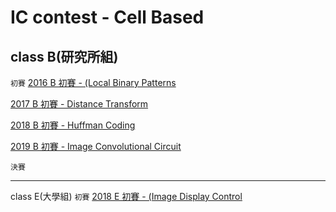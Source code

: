 # IC contest - Cell Based

## class B(研究所組)

`初賽`
[2016 B 初賽 - (Local Binary Patterns]()

[2017 B 初賽 - Distance Transform](https://github.com/HUAIJIE0314/IC-Contest/tree/main/2017_B_pre)

[2018 B 初賽 - Huffman Coding](https://github.com/HUAIJIE0314/IC-Contest/tree/main/2018_B_pre)

[2019 B 初賽 - Image Convolutional Circuit](https://github.com/HUAIJIE0314/IC-Contest/tree/main/2019_B_pre)

`決賽`

---

class E(大學組)
`初賽`
[2018 E 初賽 - (Image Display Control]()

<!--

## class E(大學組)
`初賽`

[2018 E 初賽 - ]()

[2021 E 初賽 - ]()

[2022 E 初賽 - ]()


`決賽`

[2018 E 決賽_Old - ]()

[2018 E 決賽_New - ]()

[2019 E 決賽 - ]()

-->
